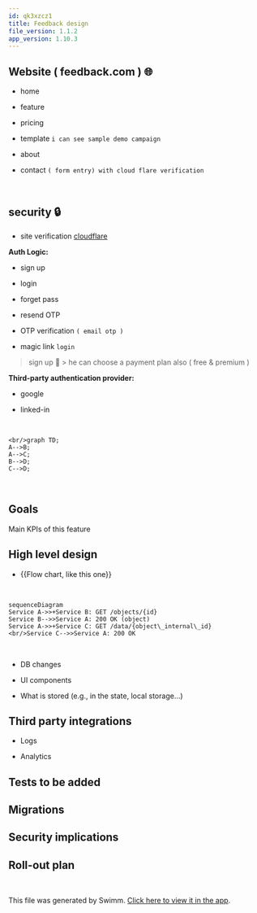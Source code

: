 ```yaml
---
id: qk3xzcz1
title: Feedback design
file_version: 1.1.2
app_version: 1.10.3
---
```


## Website ( feedback.com ) 🌐

*   home

*   feature

*   pricing

*   template `i can see sample demo campaign`

*   about

*   contact `( form entry) with cloud flare verification`

    <br/>

## security 🔒

*   site verification [cloudflare](https://cloudflare.com/)

**Auth Logic:**

*   sign up

*   login

*   forget pass

*   resend OTP

*   OTP verification `( email otp )`

*   magic link `login`

> sign up 👀 > he can choose a payment plan also ( free & premium )

**Third-party authentication provider:**

*   google

*   linked-in

<br/>

<!--MERMAID {width:100}-->
```mermaid
<br/>graph TD;
A-->B;
A-->C;
B-->D;
C-->D;
```
<!--MCONTENT {content: "<br/>graph TD;<br/>\nA\\-\\-\\>B;<br/>\nA\\-\\-\\>C;<br/>\nB\\-\\-\\>D;<br/>\nC\\-\\-\\>D;<br/>"} --->

<br/>

## Goals

Main KPIs of this feature

## High level design

*   {{Flow chart, like this one}}

<br/>

<!--MERMAID {width:100}-->
```mermaid
sequenceDiagram
Service A->>+Service B: GET /objects/{id}
Service B-->>Service A: 200 OK (object)
Service A->>+Service C: GET /data/{object\_internal\_id}
<br/>Service C-->>Service A: 200 OK
```
<!--MCONTENT {content: "sequenceDiagram<br/>\nService A->>+Service B: GET /objects/{id}<br/>\nService B\\-\\-\\>>Service A: 200 OK (object)<br/>\nService A->>+Service C: GET /data/{object\\_internal\\_id}<br/>\n<br/>Service C\\-\\-\\>>Service A: 200 OK<br/>"} --->

<br/>

*   DB changes

*   UI components

*   What is stored (e.g., in the state, local storage...)

## Third party integrations

*   Logs

*   Analytics

## Tests to be added

## Migrations

## Security implications

## Roll-out plan

<br/>

This file was generated by Swimm. [Click here to view it in the app](https://app.swimm.io/repos/Z2l0aHViJTNBJTNBZmVlZGJhY2stZGlhZ3JhbXMlM0ElM0FqYWNrc29ua2FzaTE=/docs/qk3xzcz1).
